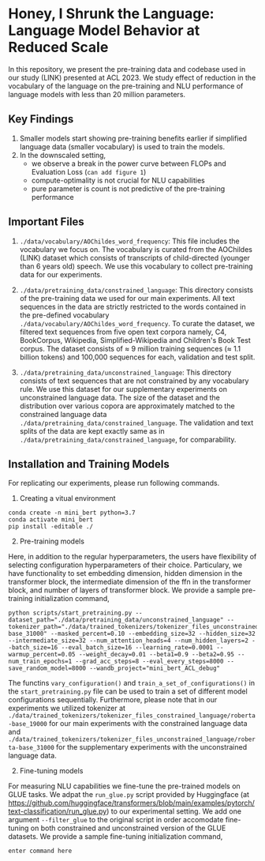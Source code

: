 # Honey, I Shrunk the Language: Language Model Behavior at Reduced Scale

In this repository, we present the pre-training data and codebase used in our study (LINK) presented at ACL 2023. We study effect of reduction in the vocabulary of the language on the pre-training and NLU performance of language models with less than 20 million parameters.

## Key Findings

1. Smaller models start showing pre-training benefits earlier if simplified language data (smaller vocabulary) is used to train the models.
2. In the downscaled setting, 
    - we observe a break in the power curve between FLOPs and Evaluation Loss (`can add figure 1`)
    - compute-optimality is not crucial for NLU capabilities
    - pure parameter is count is not predictive of the pre-training performance


## Important Files

1. `./data/vocabulary/AOChildes_word_frequency`: This file includes the vocabulary we focus on. The vocabulary is curated from the AOChildes (LINK) dataset which consists of transcripts of child-directed (younger than 6 years old) speech. We use this vocabulary to collect pre-training data for our experiments.


2. `./data/pretraining_data/constrained_language`: This directory consists of the pre-training data we used for our main experiments. All text sequences in the data are strictly restricted to the words contained in the pre-defined vocabulary `./data/vocabulary/AOChildes_word_frequency`. To curate the dataset, we filtered text sequences from five open text corpora namely, C4, BookCorpus, Wikipedia, Simplified-Wikipedia and Children's Book Test corpus. The dataset consists of $\approx$ 9 million training sequences ($\approx$ 1.1 billion tokens) and 100,000 sequences for each, validation and test split.

3. `./data/pretraining_data/unconstrained_language`: This directory consists of text sequences that are not constrained by any vocabulary rule. We use this dataset for our supplementary experiments on unconstrained language data. The size of the dataset and the distribution over various copora are approximately matched to the constrained language data `./data/pretraining_data/constrained_language`. The validation and text splits of the data are kept exactly same as in `./data/pretraining_data/constrained_language`, for comparability.


## Installation and Training Models

For replicating our experiments, please run following commands.

1. Creating a vitual environment

```
conda create -n mini_bert python=3.7
conda activate mini_bert
pip install -editable ./
```


2. Pre-training models

Here, in addition to the regular hyperparameters, the users have flexibility of selecting configuration hyperparameters of their choice. Particulary, we have functionality to set embedding dimension, hidden dimension in the transformer block, the intermediate dimension of the ffn in the transformer block, and number of layers of transformer block. We provide a sample pre-training initialization command,

```
python scripts/start_pretraining.py --dataset_path="./data/pretraining_data/unconstrained_language" --tokenizer_path="./data/trained_tokenizers/tokenizer_files_unconstrained_language/roberta-base_31000" --masked_percent=0.10 --embedding_size=32 --hidden_size=32 --intermediate_size=32 --num_attention_heads=4 --num_hidden_layers=2 --batch_size=16 --eval_batch_size=16 --learning_rate=0.0001 --warmup_percent=0.05 --weight_decay=0.01 --beta1=0.9 --beta2=0.95 --num_train_epochs=1 --grad_acc_steps=8 --eval_every_steps=8000 --save_random_model=8000 --wandb_project="mini_bert_ACL_debug"

```

The functins `vary_configuration()` and `train_a_set_of_configurations()` in the `start_pretraining.py` file can be used to train a set of different model configurations sequentially. Furthermore, please note that in our experiments we utilized tokenizer at `./data/trained_tokenizers/tokenizer_files_constrained_language/roberta-base_19000` for our main experiments with the constrained language data and `./data/trained_tokenizers/tokenizer_files_unconstrained_language/roberta-base_31000` for the supplementary experiments with the unconstrained language data.


2. Fine-tuning models

For measuring NLU capabilities we fine-tune the pre-trained models on GLUE tasks. We adpat the `run_glue.py` script provided by Huggingface (at https://github.com/huggingface/transformers/blob/main/examples/pytorch/text-classification/run_glue.py) to our experimental setting. We add one argument `--filter_glue` to the original script in order accomodate fine-tuning on both constrained and unconstrained version of the GLUE datasets. We provide a sample fine-tuning initialization command,

```
enter command here
```
